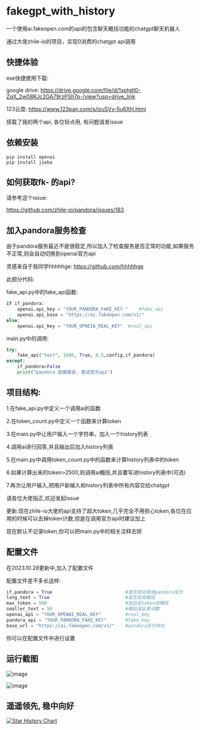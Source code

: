 # fakegpt_with_history
一个使用ai.fakeopen.com的api的包含聊天概括功能的chatgpt聊天机器人

通过大佬zhile-io的项目，实现0消费的chatgpt api调用

## 快捷体验
exe快捷使用下载:

google drive: https://drive.google.com/file/d/1xptgtI0-ZqX_2w08RJc2GA79rzPSh7p-/view?usp=drive_link

123云盘: https://www.123pan.com/s/izuSVv-5u6XH.html

搭载了我的两个api, 各位轻点用, 有问题请发issue

## 依赖安装
```shell
pip install openai
pip install jieba
```

## 如何获取fk- 的api?
请参考这个issue: 

https://github.com/zhile-io/pandora/issues/183

## 加入pandora服务检查
由于pandora服务最近不是很稳定,所以加入了检查服务是否正常的功能,如果服务不正常,则会自动切换到openai官方api

灵感来自于我同学hhhhhge: https://github.com/hhhhhge

此部分代码:

fake_api.py中的fake_api函数:

```python
if if_pandora:
    openai.api_key = "YOUR_PANDORA_FAKE_KEY "    #fake_api
    openai.api_base = "https://ai.fakeopen.com/v1/"
else:
    openai.api_key = "YOUR_OPNEIA_REAL_KEY"  #real_api
```

main.py中的调用:

```python
try:
    fake_api("test", 1000, True, 0.5,config.if_pandora)
except:
    if_pandora=False
    print("pandora 连接错误, 尝试官方api")
```

## 项目结构:
1.在fake_api.py中定义一个调用ai的函数

2.在token_count.py中定义一个函数来计算token

3.在main.py中让用户输入一个字符串，加入一个history列表

4.调用ai进行回答,并且输出后加入history列表

5.在main.py中调用token_count.py中的函数来计算history列表中的token

6.如果计算出来的token>2500,则调用ai概括,并且覆写进history列表中(可选)

7.再次让用户输入,把用户新输入和history列表中所有内容交给chatgpt

请各位大佬指正,欢迎发起issue

更新:现在zhile-io大佬的api支持了超大token,几乎完全不用担心token,各位在应用的时候可以去掉token计数,但是在调用官方api时建议加上

现在默认不记录token,你可以把main.py中的相关注释去除

## 配置文件
在2023.10.28更新中,加入了配置文件

配置文件差不多长这样:

```python
if_pandora = True                           #是否尝试使用pandora反代
long_text = True                            #是否启用概括
max_token = 500                             #到达此token则概括
smaller_text = 50                           #概括成此单词数
openai_api = "YOUR_OPENAI_REAL_KEY"         #real_key
pandora_api = "YOUR_PANDORA_FAKE_KEY"       #fake_key
base_url = "https://ai.fakeopen.com/v1/"    #pandora反代地址
```

你可以在配置文件中进行设置

## 运行截图

![image](https://github.com/daishuge/-fakegpt-with-history/assets/122254868/b3204a76-3d1a-4674-a0e7-a3a8aaff7b98)

![image](https://github.com/daishuge/fakegpt_with_history/assets/122254868/bb2053c9-832a-45cc-8e28-a6542cb2cb7b)

## 遥遥领先, 稳中向好

[![Star History Chart](https://api.star-history.com/svg?repos=daishuge/-fakegpt-with-history&type=Date)](https://star-history.com/#daishuge/-fakegpt-with-history&Date)
